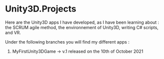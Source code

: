 # Unity3D.Projects
Here are the Unity3D apps I have developed, as I have been learning about : the SCRUM agile method, the environnement of Unity3D, writing C# scripts, and VR.

Under the following branches you will find my different apps :

1. MyFirstUnity3DGame -> v.1 released on the 10th of October 2021
